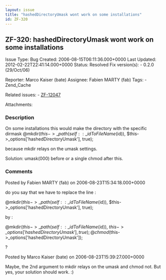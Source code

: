 ```yaml
---
layout: issue
title: "hashedDirectoryUmask wont work on some installations"
id: ZF-320
---
```


ZF-320: hashedDirectoryUmask wont work on some installations
------------------------------------------------------------

 Issue Type: Bug Created: 2006-08-15T06:11:36.000+0000 Last Updated: 2012-02-22T22:41:14.000+0000 Status: Resolved Fix version(s): - 0.2.0 (29/Oct/06)
 
 Reporter:  Marco Kaiser (bate)  Assignee:  Fabien MARTY (fab)  Tags: - Zend\_Cache
 
 Related issues: - [ZF-12047](/issues/browse/ZF-12047)
 
 Attachments: 
### Description

On some installations this would make the directory with the specific dirmask @mkdir($this->\_path(self::\_idToFileName($id)), $this->\_options['hashedDirectoryUmask'], true);

because mkdir relays on the umask settings.

Solution: umask(000) before or a single chmod after this.

 

 

### Comments

Posted by Fabien MARTY (fab) on 2006-08-23T15:34:18.000+0000

do you say that we have to replace the line :

@mkdir($this->\_path(self::\_idToFileName($id)), $this->\_options['hashedDirectoryUmask'], true);

by :

@mkdir($this->\_path(self::\_idToFileName($id)), $this->\_options['hashedDirectoryUmask'], true); @chmod($this->\_options['hashedDirectoryUmask']);

?

 

 

Posted by Marco Kaiser (bate) on 2006-08-23T15:39:27.000+0000

Maybe, the 2nd argument to mkdir relays on the umask and chmod not. But yes, your solution should work. :)

 

 